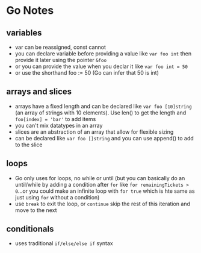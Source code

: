 # Go Notes

## variables 

* var can be reassigned, const cannot
* you can declare variable before providing a value like `var foo int` then provide it later using the pointer `&foo`
* or you can provide the value when you declar it like `var foo int = 50`
* or use the shorthand foo := 50 (Go can infer that 50 is int)

## arrays and slices

* arrays have a fixed length and can be declared like `var foo [10]string` (an array of strings with 10 elements).  Use len() to get the length and `foo[index] = 'bar'` to add items
* you can't mix datatypes in an array
* slices are an abstraction of an array that allow for flexible sizing 
* can be declared like `var foo []string` and you can use append() to add to the slice


## loops

* Go only uses for loops, no while or until (but you can basically do an until/while by adding a condition after `for` like `for remainingTickets > 0`...or you could make an infinite loop with `for true` which is hte same as just using `for` without a condition)
* use `break` to exit the loop, or `continue` skip the rest of this iteration and move to the next

## conditionals

* uses traditional `if/else/else if` syntax
